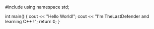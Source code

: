 #include <iostream>
using namespace std;

int main() {
  cout << "Hello World!";
  cout << "I'm TheLastDefender and learning C++ !";
  return 0;
}
